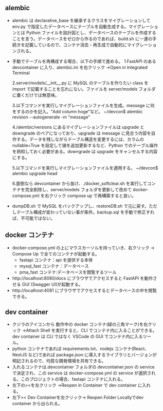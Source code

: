 ## alembic

- alembic は declarative_base を継承するクラスをマイグレーションして env.py で指定したデータベースにテーブルを自動生成する。マイグレーションとは Python ファイルを設計図とし、データベースのテーブルを作成することを言う。データベースをゼロから作るのであれば、build.sh に一連の手続きを記載しているので、コンテナ消去・再生成で自動的にマイグレーションされる。
- 手動でテーブルを再構成する場合、以下の手順で進める。
  1.FastAPI のある devcontainer に入り、alembic.ini を右クリック →Open in Integrated Terminal

  2.server/models/\_\_init\_\_.py に MySQL のテーブルを作りたい class を import で記載することを忘れにない。ファイルを server/models フォルダに置くだけでは無意味。

  3.以下コマンドを実行しマイグレーションファイルを生成。messege に何をするのかを記入。"Add column hoge"など。
  ~/devcon$ alembic revision --autogenerate -m "message"

  4./alembic/versions にあるマイグレーションファイルは upgrade と downgrade のペアになっており、upgrade は message に見合う内容を自作する。データを残しながらテーブル構造を変更するには、カラムの nullable=True を設定して値を追加更新するなど、Python でのテーブル操作を熟知しておく必要がある。downgrade は upgrade をキャンセルする内容にする。

  5.以下コマンドを実行しマイグレーションファイルを適用する。
  ~/devcon$ alembic upgrade head

  6.面倒なら devcontainer から抜け、./docker_softclear.sh を実行してコンテナを完全削除し、server/models フォルダを更新して改めて docker-compose.yml を右クリック compose up で再構築すると良い。

- dumpDB.sh で MySQL をバックアップし、restoreDB.sh で元に戻す。ただしテーブル構成が変わっていない事が条件。backup.sql を手動で修正すれば、不可能ではない。

## docker コンテナ

- docker-compose.yml の上にマウスカーソルを持っていき、右クリック → Compose Up で全てのコンテナが起動する。
  - fastapi コンテナ：api を提供する本体
  - mysql_fast コンテナ：データベース
  - pma_fast コンテナ:データベースを閲覧するツール
- http://localhost:8080/docs にブラウザでアクセスすると FastAPI を動作させる GUI (Swagger UI)が起動する。
- http://localhost:4081 にブラウザでアクセスするとデータベースの中を閲覧できる。

## dev container

- クジラのアイコンから 動作中の docker コンテナ(緑の三角マーク)を右クリック →Attach Shell を実行すると、CLI でコンテナ内に入ることができる。dev container は CLI ではなく VSCode の GUI でコンテナ内に入るツール。
- python コンテナであれば requirements.txt、nodejs コンテナ(React、NextJS など)であれば package.json に導入するライブラリとバージョンが明記されるので、均質な開発環境を共有できる。
- 入れるコンテナは.devcontainer フォルダの devcontainer.json の service で決定され、この service は docker-compose.yml の service が選択される。このプロジェクトの場合、fastapi コンテナに入れる。
- 左下の><を左クリック →Reopen in Container で dev container に入れる。
- 左下>< Dev Containerを左クリック→ Reopen Folder Locallyでdev container から出られる。